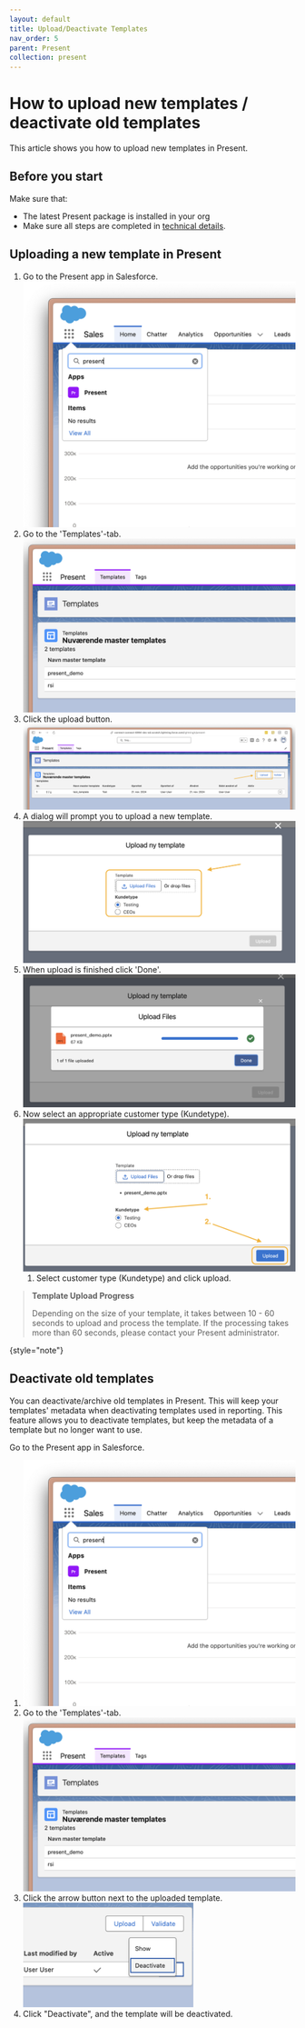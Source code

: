 ```yaml
---
layout: default
title: Upload/Deactivate Templates
nav_order: 5
parent: Present
collection: present
---
```


# How to upload new templates / deactivate old templates 

This article shows you how to upload new templates in Present.

## Before you start

Make sure that:
- The latest Present package is installed in your org
- Make sure all steps are completed in [technical details](Present-Technical-details.md).

## Uploading a new template in Present

1. Go to the Present app in Salesforce.
   ![Present Search](/assets/images/present/present_search.png)
2. Go to the 'Templates'-tab.
   ![Templates Tab](/assets/images/present/templates_tab.png)
3. Click the upload button.
   ![Upload](/assets/images/present/upload_button.png)
4. A dialog will prompt you to upload a new template.
   ![Upload Template](/assets/images/present/upload_template.png)
5. When upload is finished click 'Done'.
   ![Upload finished](/assets/images/present/upload_finished.png)
6. Now select an appropriate customer type (Kundetype).
   ![Customer type selection](/assets/images/present/customer_type_selection.png)
   1. Select customer type (Kundetype) and click upload.

> **Template Upload Progress**
>
> Depending on the size of your template, it takes between 10 - 60 seconds to upload and process the template.
> If the processing takes more than 60 seconds, please contact your Present administrator.
>
{style="note"}

## Deactivate old templates

You can deactivate/archive old templates in Present. This will keep your templates' metadata when deactivating templates used in reporting. This feature allows you to deactivate templates, but keep the metadata of a template but no longer want to use.

Go to the Present app in Salesforce.
1. ![Present Search](/assets/images/present/present_search.png)
2. Go to the 'Templates'-tab.
   ![Templates Tab](/assets/images/present/templates_tab.png)
3. Click the arrow button next to the uploaded template.
   <img alt="Deactivate template" src="/assets/images/present/deactivate.png" width="300"/>
4. Click "Deactivate", and the template will be deactivated.
